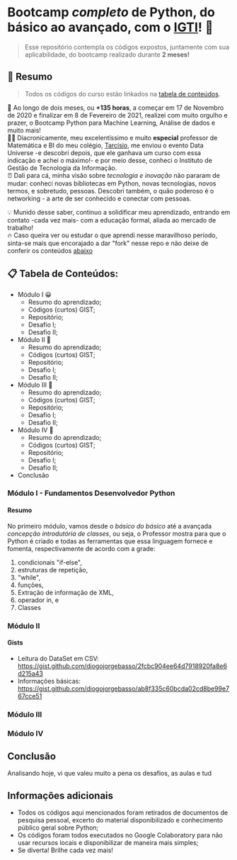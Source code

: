 # Bootcamp _completo_ de Python, do básico ao avançado, com o [IGTI](https://www.igti.com.br/custom/bootcamps-gratuitos/)! 🚀

> Esse repositório contempla os códigos expostos, juntamente com sua aplicabilidade, do bootcamp realizado durante **2 meses!**

## 📘 Resumo

> Todos os códigos do curso estão linkados na [tabela de conteúdos](#table_of_contents "Tabela de Conteúdos").

💜 Ao longo de dois meses, ou **+135 horas**, a começar em 17 de Novembro de 2020 e finalizar em 8 de Fevereiro de 2021, realizei com muito orgulho e prazer, o Bootcamp Python para Machine Learning, Análise de dados e muito mais!
<br>
👨‍🏫 Diacronicamente, meu excelentíssimo e muito **especial** professor de Matemática e BI do meu colégio, [Tarcísio](https://github.com/Taaaaaar), me enviou o evento Data Universe -e descobri depois, que ele ganhava um curso com essa indicação e achei o máximo!- e por meio desse, conheci o Instituto de Gestão de Tecnologia da Informação.
<br>
⏰ Dali para cá, minha visão sobre _tecnologia e inovação_ não pararam de mudar: conheci novas bibliotecas em Python, novas tecnologias, novos termos, e sobretudo, pessoas. Descobri também, o quão poderoso é o networking - a arte de ser conhecido e conectar com pessoas.
<br>

💡 Munido desse saber, continuo a solidificar meu aprendizado, entrando em contato -cada vez mais- com a educação formal, aliada ao mercado de trabalho!
<br>
🔥 Caso queira ver ou estudar o que aprendi nesse maravilhoso período, sinta-se mais que encorajado a dar "fork" nesse repo e não deixe de conferir os conteúdos [abaixo](#table_of_contents)

## 📋 Tabela de Conteúdos:

<a name="table_of_contents"></a>

- Módulo I 😀
  - Resumo do aprendizado;
  - Códigos (curtos) GIST;
  - Repositório;
  - Desafio I;
  - Desafio II;
- Módulo II 🤩
  - Resumo do aprendizado;
  - Códigos (curtos) GIST;
  - Repositório;
  - Desafio I;
  - Desafio II;
- Módulo III 🧠
  - Resumo do aprendizado;
  - Códigos (curtos) GIST;
  - Repositório;
  - Desafio I;
  - Desafio II;
- Módulo IV 🌱
  - Resumo do aprendizado;
  - Códigos (curtos) GIST;
  - Repositório;
  - Desafio I;
  - Desafio II;
- Conclusão

### Módulo I - Fundamentos Desenvolvedor Python

#### Resumo

No primeiro módulo, vamos desde o _básico do básico_ até a avançada _concepção introdutória de classes_, ou seja, o Professor mostra para que o Python é criado e todas as ferramentas que essa linguagem fornece e fomenta, respectivamente de acordo com a grade:

1. condicionais "if-else",
2. estruturas de repetição,
3. "while",
4. funções,
5. Extração de informação de XML,
6. operador in, e
7. Classes

### Módulo II

#### Gists

- Leitura do DataSet em CSV: https://gist.github.com/diogojorgebasso/2fcbc904ee64d7918920fa8e6d215a43
- Informações básicas: https://gist.github.com/diogojorgebasso/ab8f335c60bcda02cd8be99e767cce51

### Módulo III

### Módulo IV

## Conclusão

Analisando hoje, vi que valeu muito a pena os desafios, as aulas e tud

## Informações adicionais

- Todos os códigos aqui mencionados foram retirados de documentos de pesquisa pessoal, excerto do material disponibilizado e conhecimento público geral sobre Python;
- Os códigos foram todos executados no Google Colaboratory para não usar recursos locais e disponibilizar de maneira mais simples;
- Se diverta! Brilhe cada vez mais!
